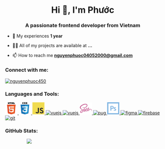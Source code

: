 <h1 align="center">Hi 👋, I'm Phước</h1>
<h3 align="center">A passionate frontend developer from Vietnam</h3>

- 📄 My experiences **1 year**

- 👨‍💻 All of my projects are available at **...**

- 📫 How to reach me **nguyenphuoc04052000@gmail.com**

<h3 align="left">Connect with me:</h3>
<p align="left">
<a href="https://linkedin.com/in/nguyenphuoc450" target="blank"><img align="center" src="https://raw.githubusercontent.com/rahuldkjain/github-profile-readme-generator/master/src/images/icons/Social/linked-in-alt.svg" alt="nguyenphuoc450" height="30" width="40" /></a>
</p>

<h3 align="left">Languages and Tools:</h3>
<p align="left">
<a href="https://www.w3.org/html/" target="_blank" rel="noreferrer">
  <img src="https://raw.githubusercontent.com/devicons/devicon/master/icons/html5/html5-original-wordmark.svg" alt="html5" width="40" height="40"/> 
  </a> 
 <a href="https://www.w3schools.com/css/" target="_blank" rel="noreferrer">
  <img src="https://raw.githubusercontent.com/devicons/devicon/master/icons/css3/css3-original-wordmark.svg" alt="css3" width="40" height="40"/> 
 </a> 
 <a href="https://developer.mozilla.org/en-US/docs/Web/JavaScript" target="_blank" rel="noreferrer">
  <img src="https://raw.githubusercontent.com/devicons/devicon/master/icons/javascript/javascript-original.svg" alt="javascript" width="40" height="40"/> 
  </a>
  <a href="https://vuejs.org/" target="_blank" rel="noreferrer">
  <img src="https://upload.wikimedia.org/wikipedia/commons/9/95/Vue.js_Logo_2.svg" alt="vuejs" width="40" height="40"/> 
  </a> 
  <a href="https://nuxtjs.org/" target="_blank" rel="noreferrer">
  <img src="https://upload.wikimedia.org/wikipedia/commons/a/ae/Nuxt_logo.svg" alt="vuejs" width="40" height="40"/> 
  </a> 
  <a href="https://sass-lang.com" target="_blank" rel="noreferrer">
  <img src="https://raw.githubusercontent.com/devicons/devicon/master/icons/sass/sass-original.svg" alt="sass" width="40" height="40"/> 
  </a>
  <a href="https://pugjs.org" target="_blank" rel="noreferrer">
  <img src="https://cdn.worldvectorlogo.com/logos/pug.svg" alt="pug" width="40" height="40"/> 
  </a> 
  <a href="https://www.photoshop.com/en" target="_blank" rel="noreferrer">
  <img src="https://raw.githubusercontent.com/devicons/devicon/master/icons/photoshop/photoshop-line.svg" alt="photoshop" width="40" height="40"/> 
  </a> 
  <a href="https://www.figma.com/" target="_blank" rel="noreferrer">
  <img src="https://www.vectorlogo.zone/logos/figma/figma-icon.svg" alt="figma" width="40" height="40"/> 
  </a> 
  <a href="https://firebase.google.com/" target="_blank" rel="noreferrer">
  <img src="https://www.vectorlogo.zone/logos/firebase/firebase-icon.svg" alt="firebase" width="40" height="40"/> 
  </a> 
  <a href="https://git-scm.com/" target="_blank" rel="noreferrer">
  <img src="https://www.vectorlogo.zone/logos/git-scm/git-scm-icon.svg" alt="git" width="40" height="40"/> 
  </a> 
</p>

<h3 align="left">GitHub Stats:</h3>
<!-- https://github.com/anuraghazra/github-readme-stats -->
<img align="right" width="434" src="https://github-readme-stats.vercel.app/api/top-langs/?username=nguyenphuoc450&layout=compact" />
